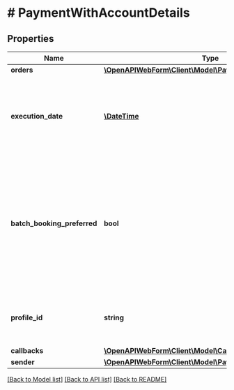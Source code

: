 # # PaymentWithAccountDetails

## Properties

Name | Type | Description | Notes
------------ | ------------- | ------------- | -------------
**orders** | [**\OpenAPIWebForm\Client\Model\PaymentOrder[]**](PaymentOrder.md) | Payment orders |
**execution_date** | [**\DateTime**](\DateTime.md) | Execution date for the money transfer(s), in the format \&quot;YYYY-MM-DD\&quot;. May not be in the past. If not specified, then the current date will be used. | [optional]
**batch_booking_preferred** | **bool** | This field is only relevant when you pass multiple orders. It determines whether the orders should be processed by the bank as one collective booking (in case of &lt;code&gt;true&lt;/code&gt;), or as separate bookings (in case of &lt;code&gt;false&lt;/code&gt;). Note that it is subject to the bank whether it will regard the field. | [optional] [default to true]
**profile_id** | **string** | The profile to be applied to the web form.&lt;br/&gt;This will overwrite the default profile, if such a profile exists. | [optional]
**callbacks** | [**\OpenAPIWebForm\Client\Model\Callbacks**](Callbacks.md) |  | [optional]
**sender** | [**\OpenAPIWebForm\Client\Model\PaymentWithAccountSender**](PaymentWithAccountSender.md) |  |

[[Back to Model list]](../../README.md#models) [[Back to API list]](../../README.md#endpoints) [[Back to README]](../../README.md)
